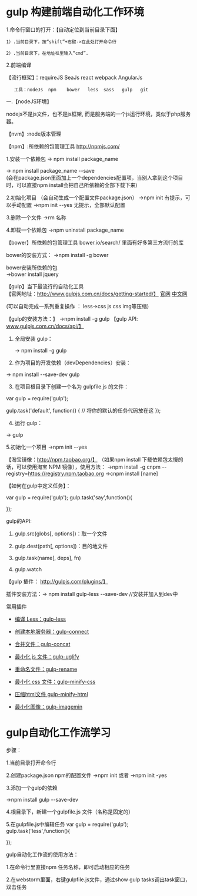 # gulp 构建前端自动化工作环境

1.命令行窗口的打开：【自动定位到当前目录下面】

 	1）.当前目录下，按“shift”+右键->在此处打开命令行

 	2）.当前目录下，在地址栏里输入“cmd”.

 2.前端编译


【流行框架】：requireJS    SeaJs   react    webpack    AngularJs   

       工具：nodeJs  npm    bower   less  sass   gulp   git



一.【nodeJS环境】
 
  nodejs不是js文件，也不是js框架,  而是服务端的一个js运行环境，类似于php服务器。



【nvm】:node版本管理



【npm】:所依赖的包管理工具  http://npmjs.com/
 
1.安装一个依赖包
 -> npm install package_name   

 -> npm install package_name   --save    
(会在package.json里面加上一个dependencies配置项，当别人拿到这个项目时，可以直接npm install会把自己所依赖的全部下载下来)

2.初始化项目  （会自动生成一个配置文件package.json）
 ->npm init         有提示，可以手动配置
 ->npm init --yes   无提示，全部默认配置

3.删除一个文件
 ->rm 名称

4.卸载一个依赖包
 ->npm uninstall package_name   



【bower】所依赖的包管理工具    bower.io/search/  里面有好多第三方流行的库

bower的安装方式：
 ->npm install -g bower  

 bower安装所依赖的包   
 ->bower install jquery



【gulp】当下最流行的自动化工具  
【官网地址：http://www.gulpjs.com.cn/docs/getting-started/】
[官网](http://gulpjs.com/)
[中文网](http://www.gulpjs.com.cn/)

(可以自动完成一系列重复操作 ： less->css   js css img等压缩)

【gulp的安装方法：】 ->npm install -g gulp
【gulp API: www.gulpjs.com.cn/docs/api/】

1. 全局安装 gulp：

   -> npm install -g gulp


2. 作为项目的开发依赖（devDependencies）安装：

  -> npm install --save-dev gulp

3. 在项目根目录下创建一个名为 gulpfile.js 的文件：

var gulp = require('gulp');

gulp.task('default', function() {
  // 将你的默认的任务代码放在这
});


4. 运行 gulp：

  -> gulp

5.初始化一个项目
->npm init --yes



【淘宝镜像：http://npm.taobao.org/】
（如果npm install 下载依赖包太慢的话，可以使用淘宝 NPM 镜像），使用方法：
->npm install -g cnpm --registry=https://registry.npm.taobao.org
->cnpm install [name]



【如何在gulp中定义任务】：

var gulp = require('gulp');
gulp.task('say',function(){
	

});

gulp的API:

   1. gulp.src(globs[, options])：取一个文件

	

   2. gulp.dest(path[, options])：目的地文件



   3. gulp.task(name[, deps], fn)



   4. gulp.watch



【gulp  插件： http://gulpjs.com/plugins/】

插件安装方法：-> npm install gulp-less --save-dev    //安装并加入到dev中


常用插件

- [编译 Less：gulp-less](https://www.npmjs.com/package/gulp-less)

- [创建本地服务器：gulp-connect](https://www.npmjs.com/package/gulp-connect)

- [合并文件：gulp-concat](https://www.npmjs.com/package/gulp-concat)

- [最小化 js 文件：gulp-uglify](https://www.npmjs.com/package/gulp-uglify)

- [重命名文件：gulp-rename](https://www.npmjs.com/package/gulp-rename)

- [最小化 css 文件：gulp-minify-css](https://www.npmjs.com/package/gulp-minify-css)

- [压缩html文件 gulp-minify-html](https://www.npmjs.com/package/gulp-minify-html)

- [最小化图像：gulp-imagemin](https://www.npmjs.com/package/gulp-imagemin)




# gulp自动化工作流学习
步骤：

1.当前目录打开命令行

2.创建package.json  npm的配置文件
  ->npm init
  或者
  ->npm init -yes


3.添加一个gulp的依赖

 ->npm install gulp --save-dev

4.根目录下，新建一个gulpfile.js 文件（名称是固定的）


5.在gulpfile.js中编辑任务
  var gulp = require('gulp');
  gulp.task('less',function(){

  });



gulp自动化工作流的使用方法：

 1.在命令行里直接npm 任务名称，即可启动相应的任务

 2.在webstorm里面，右键gulpfile.js文件，通过show gulp tasks调出task窗口，双击任务


